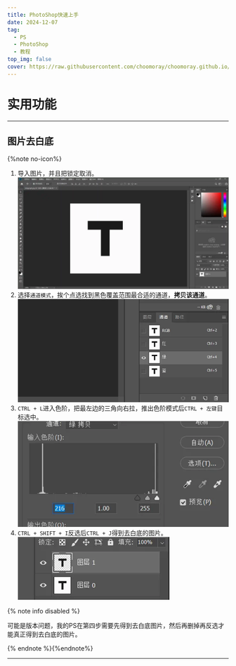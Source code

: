 ```yaml
---
title: PhotoShop快速上手
date: 2024-12-07
tag:
  - PS
  - PhotoShop
  - 教程
top_img: false
cover: https://raw.githubusercontent.com/choomoray/choomoray.github.io/refs/heads/_posts/2024/2024-12-07%20photoshop%E5%BF%AB%E9%80%9F%E4%B8%8A%E6%89%8B/%E5%B0%81%E9%9D%A2.webp
---
```


# 实用功能



----

## 图片去白底

{%note no-icon%}

1. 导入图片，并且把锁定取消。![图片去白底1](https://raw.githubusercontent.com/choomoray/choomoray.github.io/refs/heads/_posts/2024/2024-12-07%20photoshop%E5%BF%AB%E9%80%9F%E4%B8%8A%E6%89%8B/%E5%9B%BE%E7%89%87%E5%8E%BB%E7%99%BD%E5%BA%951.webp)
2. 选择`通道模式`，挨个点选找到黑色覆盖范围最合适的通道，**拷贝该通道**。![图片去白底2](https://raw.githubusercontent.com/choomoray/choomoray.github.io/refs/heads/_posts/2024/2024-12-07%20photoshop%E5%BF%AB%E9%80%9F%E4%B8%8A%E6%89%8B/%E5%9B%BE%E7%89%87%E5%8E%BB%E7%99%BD%E5%BA%952.webp)
3. `CTRL + L`进入色阶，把最左边的三角向右拉，推出色阶模式后`CTRL + 左键`目标选中。![图片去白底3](https://raw.githubusercontent.com/choomoray/choomoray.github.io/refs/heads/_posts/2024/2024-12-07%20photoshop%E5%BF%AB%E9%80%9F%E4%B8%8A%E6%89%8B/%E5%9B%BE%E7%89%87%E5%8E%BB%E7%99%BD%E5%BA%953.webp)
4. `CTRL + SHIFT + I`反选后`CTRL + J`得到去白底的图片。![图片去白底4](https://raw.githubusercontent.com/choomoray/choomoray.github.io/refs/heads/_posts/2024/2024-12-07%20photoshop%E5%BF%AB%E9%80%9F%E4%B8%8A%E6%89%8B/%E5%9B%BE%E7%89%87%E5%8E%BB%E7%99%BD%E5%BA%954.webp)

{% note info disabled %}

可能是版本问题，我的PS在第四步需要先得到去白底图片，然后再删掉再反选才能真正得到去白底的图片。

{% endnote %}{%endnote%}

----


